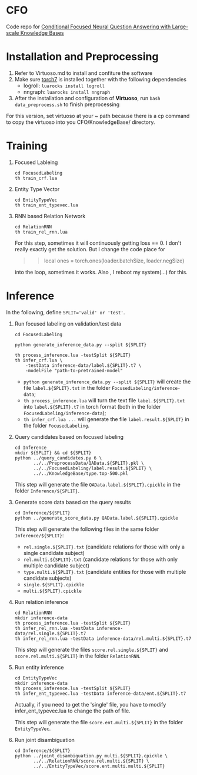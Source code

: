 # CFO
Code repo for [Conditional Focused Neural Question Answering with Large-scale Knowledge Bases](https://www.aclweb.org/anthology/P/P16/P16-1076.pdf)

# Installation and Preprocessing
1. Refer to Virtuoso.md to install and confiture the software
2. Make sure [torch7](http://torch.ch/) is installed together with the following dependencies
   - logroll: `luarocks install logroll`
   - nngraph: `luarocks install nngraph`
3. After the installation and configuration of **Virtuoso**, run `bash data_preprocess.sh` to finish preprocessing

For this version, set virtuoso at your ~ path because there is a cp command to copy the virtuoso into you CFO/KnowledgeBase/ directory.

# Training

1. Focused Lableing

   ```
   cd FocusedLabeling
   th train_crf.lua
   ```

2. Entity Type Vector

   ```
   cd EntityTypeVec
   th train_ent_typevec.lua
   ```

3. RNN based Relation Network

   ```
   cd RelationRNN
   th train_rel_rnn.lua
   ```
   For this step, sometimes it will continuously getting loss == 0. I don't really exactly get the solution. But I change the code place for 
   >> local ones = torch.ones(loader.batchSize, loader.negSize)
   
   into the loop, sometimes it works. Also , I reboot my system(...) for this.

# Inference
In the following, define `SPLIT='valid' or 'test'`.

1. Run focused labeling on validation/test data
   ```
   cd FocusedLabeling
   
   python generate_inference_data.py --split ${SPLIT}
   
   th process_inference.lua -testSplit ${SPLIT}
   th infer_crf.lua \
       -testData inference-data/label.${SPLIT}.t7 \
       -modelFile "path-to-pretrained-model"
   ```
   - `python generate_inference_data.py --split ${SPLIT}` will create the file `label.${SPLIT}.txt` in the folder `FocusedLabeling/inference-data`;
   - `th process_inference.lua` will turn the text file `label.${SPLIT}.txt` into `label.${SPLIT}.t7` in torch format (both in the folder `FocusedLabeling/inference-data`);
   - `th infer_crf.lua ...`  will generate the file `label.result.${SPLIT}` in the folder `FocusedLabeling`.

2. Query candidates based on focused labeling

   ```
   cd Inference
   mkdir ${SPLIT} && cd ${SPLIT}
   python ../query_candidates.py 6 \
          ../../PreprocessData/QAData.${SPLIT}.pkl \
          ../../FocusedLabeling/label.result.${SPLIT} \
          ../../KnowledgeBase/type.top-500.pkl
   ```
   This step will generate the file `QAData.label.${SPLIT}.cpickle` in the folder `Inference/${SPLIT}`.

3. Generate score data based on the query results

   ```
   cd Inference/${SPLIT}
   python ../generate_score_data.py QAData.label.${SPLIT}.cpickle
   ```

   This step will generate the following files in the same folder `Inference/${SPLIT}`:

   - `rel.single.${SPLIT}.txt` (candidate relations for those with only a single candidate subject)
   - `rel.multi.${SPLIT}.txt`   (candidate relations for those with only multiple candidate subject)
   - `type.multi.${SPLIT}.txt` (candidate entities for those with multiple candidate subjects)
   - `single.${SPLIT}.cpickle`
   - `multi.${SPLIT}.cpickle`

4. Run relation inference

   ```
   cd RelationRNN
   mkdir inference-data
   th process_inference.lua -testSplit ${SPLIT}
   th infer_rel_rnn.lua -testData inference-data/rel.single.${SPLIT}.t7
   th infer_rel_rnn.lua -testData inference-data/rel.multi.${SPLIT}.t7
   ```

   This step will generate the files `score.rel.single.${SPLIT}` and `score.rel.multi.${SPLIT}` in the folder `RelationRNN`.

5. Run entity inference

   ```
   cd EntityTypeVec
   mkdir inference-data
   th process_inference.lua -testSplit ${SPLIT}
   th infer_ent_typevec.lua -testData inference-data/ent.${SPLIT}.t7
   ```
   Actually, if you need to get the 'single' file, you have to modify infer_ent_typevec.lua to change the path of file.

   This step will generate the file `score.ent.multi.${SPLIT}` in the folder `EntityTypeVec`.

6. Run joint disambiguation

   ```
   cd Inference/${SPLIT}
   python ../joint_disambiguation.py multi.${SPLIT}.cpickle \
          ../../RelationRNN/score.rel.multi.${SPLIT} \
          ../../EntityTypeVec/score.ent.multi.multi.${SPLIT}
   ```

   
